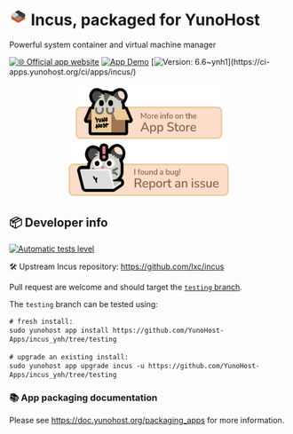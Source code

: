 <!--
N.B.: This README was automatically generated by <https://github.com/YunoHost/apps_tools/blob/main/readme_generator>
It shall NOT be edited by hand.
-->

<h1>
  <img src="https://raw.githubusercontent.com/YunoHost/apps/main/logos/incus.png" width="32px" alt="Logo of Incus">
  Incus, packaged for YunoHost
</h1>

Powerful system container and virtual machine manager

[![🌐 Official app website](https://img.shields.io/badge/Official_app_website-darkgreen?style=for-the-badge)](https://linuxcontainers.org/incus/)
[![App Demo](https://img.shields.io/badge/App_Demo-blue?style=for-the-badge)](https://linuxcontainers.org/incus/try-it/)
[![Version: 6.6~ynh1](https://img.shields.io/badge/Version-6.6~ynh1-rgb(18,138,11)?style=for-the-badge)](https://ci-apps.yunohost.org/ci/apps/incus/)

<div align="center">
<a href="https://apps.yunohost.org/app/incus"><img height="100px" src="https://github.com/YunoHost/yunohost-artwork/raw/refs/heads/main/badges/neopossum-badges/badge_more_info_on_the_appstore.svg"/></a>
<a href="https://github.com/YunoHost-Apps/incus_ynh/issues"><img height="100px" src="https://github.com/YunoHost/yunohost-artwork/raw/refs/heads/main/badges/neopossum-badges/badge_report_an_issue.svg"/></a>
</div>

## 📦 Developer info

[![Automatic tests level](https://apps.yunohost.org/badge/cilevel/incus)](https://ci-apps.yunohost.org/ci/apps/incus/)

🛠️ Upstream Incus repository: <https://github.com/lxc/incus>

Pull request are welcome and should target the [`testing` branch](https://github.com/YunoHost-Apps/incus_ynh/tree/testing).

The `testing` branch can be tested using:
```
# fresh install:
sudo yunohost app install https://github.com/YunoHost-Apps/incus_ynh/tree/testing

# upgrade an existing install:
sudo yunohost app upgrade incus -u https://github.com/YunoHost-Apps/incus_ynh/tree/testing
```

### 📚 App packaging documentation

Please see <https://doc.yunohost.org/packaging_apps> for more information.